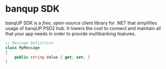 banqup SDK
===========

banqUP SDK is a _free, open-source_ client library for .NET that simplifies usage of banqUP PSD2 hub. It lowers the cost to connect and maintain all that your app needs in order to provide multibanking features. 

```csharp
// Message Definition
class MyMessage
{
	public string Value { get; set; }
}
```
